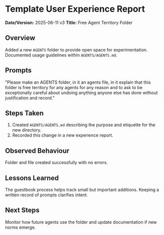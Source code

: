 # Template User Experience Report

**Date/Version:** 2025-06-11 v3
**Title:** Free Agent Territory Folder

## Overview
Added a new `AGENTS` folder to provide open space for experimentation. Documented usage guidelines within `AGENTS/AGENTS.md`.

## Prompts
"Please make an AGENTS folder, in it an agents file, in it explain that this folder is free territory for any agents for any reason and to ask to be exceptionally careful about undoing anything anyone else has done without justification and record."

## Steps Taken
1. Created `AGENTS/AGENTS.md` describing the purpose and etiquette for the new directory.
2. Recorded this change in a new experience report.

## Observed Behaviour
Folder and file created successfully with no errors.

## Lessons Learned
The guestbook process helps track small but important additions. Keeping a written record of prompts clarifies intent.

## Next Steps
Monitor how future agents use the folder and update documentation if new norms emerge.
